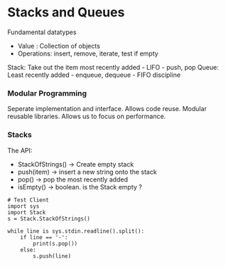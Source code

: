 # Stacks and Queues

Fundamental datatypes
* Value : Collection of objects
* Operations: insert, remove, iterate, test if empty

Stack: Take out the item most recently added - LIFO - push, pop
Queue: Least recently added - enqueue, dequeue - FIFO discipline

### Modular Programming
Seperate implementation and interface. Allows code reuse. Modular reusable libraries. Allows us to focus on performance. 

### Stacks
The API:
* StackOfStrings()  -> Create empty stack
* push(item)        -> insert a new string onto the stack
* pop()             -> pop the most recently added
* isEmpty()         -> boolean. is the Stack empty ?

```
# Test Client
import sys
import Stack
s = Stack.StackOfStrings()

while line is sys.stdin.readline().split():
    if line == '-':
        print(s.pop())
    else:
        s.push(line)
```
